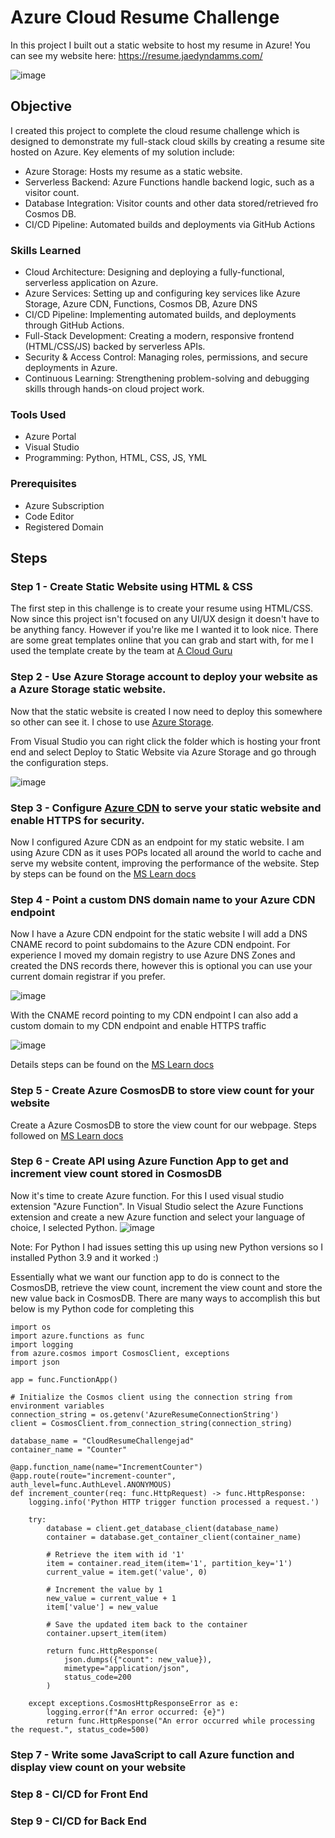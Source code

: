 # Azure Cloud Resume Challenge
In this project I built out a static website to host my resume in Azure! You can see my website here: https://resume.jaedyndamms.com/

![image](https://github.com/user-attachments/assets/6440a2fd-3fdd-47cd-afdc-5681805824aa)


## Objective
I created this project to complete the cloud resume challenge which is designed to demonstrate my full-stack cloud skills by creating a resume site hosted on Azure. Key elements of my solution include:
- Azure Storage: Hosts my resume as a static website.
- Serverless Backend: Azure Functions handle backend logic, such as a visitor count.
- Database Integration: Visitor counts and other data stored/retrieved fro Cosmos DB.
- CI/CD Pipeline: Automated builds and deployments via GitHub Actions

### Skills Learned

- Cloud Architecture: Designing and deploying a fully-functional, serverless application on Azure.
- Azure Services: Setting up and configuring key services like Azure Storage, Azure CDN, Functions, Cosmos DB, Azure DNS
- CI/CD Pipeline: Implementing automated builds, and deployments through GitHub Actions.
- Full-Stack Development: Creating a modern, responsive frontend (HTML/CSS/JS) backed by serverless APIs.
- Security & Access Control: Managing roles, permissions, and secure deployments in Azure.
- Continuous Learning: Strengthening problem-solving and debugging skills through hands-on cloud project work.

### Tools Used

- Azure Portal
- Visual Studio
- Programming: Python, HTML, CSS, JS, YML

### Prerequisites 

- Azure Subscription
- Code Editor
- Registered Domain

## Steps
### Step 1 - Create Static Website using HTML & CSS

The first step in this challenge is to create your resume using HTML/CSS. Now since this project isn't focused on any UI/UX design it doesn't have to be anything fancy. However if you're like me I wanted it to look nice. There are some great templates online that you can grab and start with, for me I used the template create by the team at [A Cloud Guru](https://github.com/ACloudGuru-Resources/acg-project-azure-resume-starter)

### Step 2 - Use Azure Storage account to deploy your website as a Azure Storage static website.

Now that the static website is created I now need to deploy this somewhere so other can see it. I chose to use [Azure Storage](https://learn.microsoft.com/en-us/azure/storage/blobs/storage-blob-static-website).

From Visual Studio you can right click the folder which is hosting your front end and select Deploy to Static Website via Azure Storage and go through the configuration steps.

![image](https://github.com/user-attachments/assets/8a64b6b8-f6c6-4461-95d3-002e8f9a4368)


### Step 3 - Configure [Azure CDN](https://learn.microsoft.com/en-us/azure/storage/blobs/storage-custom-domain-name?tabs=azure-portal#map-a-custom-domain-with-https-enabled) to serve your static website and enable HTTPS for security.

Now I configured Azure CDN as an endpoint for my static website. I am using Azure CDN as it uses POPs located all around the world to cache and serve my website content, improving the performance of the website. Step by steps can be found on the [MS Learn docs](https://learn.microsoft.com/en-us/azure/cdn/cdn-create-new-endpoint)


### Step 4 - Point a custom DNS domain name to your Azure CDN endpoint

Now I have a Azure CDN endpoint for the static website I will add a DNS CNAME record to point subdomains to the Azure CDN endpoint. For experience I moved my domain registry to use Azure DNS Zones and created the DNS records there, however this is optional you can use your current domain registrar if you prefer.

![image](https://github.com/user-attachments/assets/e89852f3-9da8-417a-8f1a-a56012b72cce)

With the CNAME record pointing to my CDN endpoint I can also add a custom domain to my CDN endpoint and enable HTTPS traffic

![image](https://github.com/user-attachments/assets/9458e7c8-27da-45e8-9f7f-9de5cf162e4d)

Details steps can be found on the [MS Learn docs](https://learn.microsoft.com/en-us/azure/cdn/cdn-custom-ssl?tabs=option-1-default-enable-https-with-a-cdn-managed-certificate)

### Step 5 - Create Azure CosmosDB to store view count for your website

Create a Azure CosmosDB to store the view count for our webpage. Steps followed on [MS Learn docs](https://learn.microsoft.com/en-us/azure/cosmos-db/nosql/quickstart-portal)

### Step 6 - Create API using Azure Function App to get and increment view count stored in CosmosDB

Now it's time to create Azure function. For this I used visual studio extension "Azure Function". In Visual Studio select the Azure Functions extension and create a new Azure function and select your language of choice, I selected Python.
![image](https://github.com/user-attachments/assets/0bbbd453-cb7f-422b-ba75-cd5cbce3cd8e)

Note: For Python I had issues setting this up using new Python versions so I installed Python 3.9 and it worked :)

Essentially what we want our function app to do is connect to the CosmosDB, retrieve the view count, increment the view count and store the new value back in CosmosDB. There are many ways to accomplish this but below is my Python code for completing this

```
import os
import azure.functions as func
import logging
from azure.cosmos import CosmosClient, exceptions
import json

app = func.FunctionApp()

# Initialize the Cosmos client using the connection string from environment variables
connection_string = os.getenv('AzureResumeConnectionString')
client = CosmosClient.from_connection_string(connection_string)

database_name = "CloudResumeChallengejad"
container_name = "Counter"

@app.function_name(name="IncrementCounter")
@app.route(route="increment-counter", auth_level=func.AuthLevel.ANONYMOUS)
def increment_counter(req: func.HttpRequest) -> func.HttpResponse:
    logging.info('Python HTTP trigger function processed a request.')

    try:
        database = client.get_database_client(database_name)
        container = database.get_container_client(container_name)

        # Retrieve the item with id '1'
        item = container.read_item(item='1', partition_key='1')
        current_value = item.get('value', 0)

        # Increment the value by 1
        new_value = current_value + 1
        item['value'] = new_value

        # Save the updated item back to the container
        container.upsert_item(item)

        return func.HttpResponse(
            json.dumps({"count": new_value}),
            mimetype="application/json",
            status_code=200
        )

    except exceptions.CosmosHttpResponseError as e:
        logging.error(f"An error occurred: {e}")
        return func.HttpResponse("An error occurred while processing the request.", status_code=500)
```


### Step 7 - Write some JavaScript to call Azure function and display view count on your website

### Step 8 - CI/CD for Front End

### Step 9 - CI/CD for Back End









